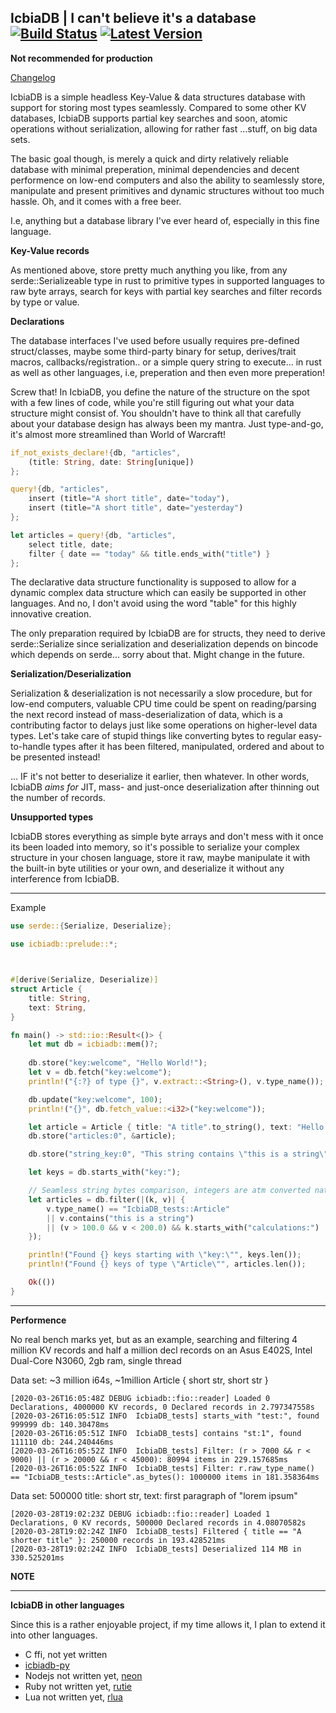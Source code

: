 [Latest Version]: https://img.shields.io/badge/crates.io-v0.2.1-blue.svg

[crates.io]: https://crates.io/crates/icbiadb
[Build Status]: https://api.travis-ci.com/icbiadb/icbiadb.svg?branch=master
[travis]: https://travis-ci.com/github/icbiadb/icbiadb

## IcbiaDB | I can't believe it's a database &emsp; [![Build Status]][travis] [![Latest Version]][crates.io]


**Not recommended for production**


[Changelog](https://github.com/icbiadb/icbiadb/blob/master/CHANGELOG.md)


IcbiaDB is a simple headless Key-Value & data structures database with support for storing most types seamlessly. Compared to some other KV databases, IcbiaDB supports partial key searches and soon, atomic operations without serialization, allowing for rather fast ...stuff, on big data sets.

The basic goal though, is merely a quick and dirty relatively reliable database with minimal preperation, minimal dependencies and decent performence on low-end computers and also the ability to seamlessly store, manipulate and present primitives and dynamic structures without too much hassle. Oh, and it comes with a free beer.

I.e, anything but a database library I've ever heard of, especially in this fine language.


**Key-Value records**

As mentioned above, store pretty much anything you like, from any serde::Serializeable type in rust to primitive types in supported languages to raw byte arrays, search for keys with partial key searches and filter records by type or value.


**Declarations**


The database interfaces I've used before usually requires pre-defined struct/classes, maybe some third-party binary for setup, derives/trait macros, callbacks/registration.. or a simple query string to execute... in rust as well as other languages, i.e, preperation and then even more preperation!

Screw that! In IcbiaDB, you define the nature of the structure on the spot with a few lines of code, while you're still figuring out what your data structure might consist of. You shouldn't have to think all that carefully about your database design has always been my mantra. Just type-and-go, it's almost more streamlined than World of Warcraft!


```rust
if_not_exists_declare!{db, "articles",
	(title: String, date: String[unique])	
};

query!{db, "articles",
	insert (title="A short title", date="today"),
	insert (title="A short title", date="yesterday")
};

let articles = query!{db, "articles",
	select title, date;
	filter { date == "today" && title.ends_with("title") }
};
```

The declarative data structure functionality is supposed to allow for a dynamic complex data structure which can easily be supported in other languages. And no, I don't avoid using the word "table" for this highly innovative creation.

The only preparation required by IcbiaDB are for structs, they need to derive serde::Serialize since serialization and deserialization depends on bincode which depends on serde... sorry about that. Might change in the future.


**Serialization/Deserialization**

Serialization & deserialization is not necessarily a slow procedure, but for low-end computers, valuable CPU time could be spent on reading/parsing the next record instead of mass-deserialization of data, which is a contributing factor to delays just like some operations on higher-level data types. Let's take care of stupid things like converting bytes to regular easy-to-handle types after it has been filtered, manipulated, ordered and about to be presented instead! 

... IF it's not better to deserialize it earlier, then whatever. In other words, IcbiaDB _aims for_ JIT, mass- and just-once deserialization after thinning out the number of records.


**Unsupported types**

IcbiaDB stores everything as simple byte arrays and don't mess with it once its been loaded into memory, so it's possible to serialize your complex structure in your chosen language, store it raw, maybe manipulate it with the built-in byte utilities or your own, and deserialize it without any interference from IcbiaDB.


---


Example


```rust
use serde::{Serialize, Deserialize};

use icbiadb::prelude::*;



#[derive(Serialize, Deserialize)]
struct Article {
	title: String,
	text: String,
}

fn main() -> std::io::Result<()> {
	let mut db = icbiadb::mem()?;
	
	db.store("key:welcome", "Hello World!");
	let v = db.fetch("key:welcome");
	println!("{:?} of type {}", v.extract::<String>(), v.type_name());

	db.update("key:welcome", 100);
	println!("{}", db.fetch_value::<i32>("key:welcome"));

	let article = Article { title: "A title".to_string(), text: "Hello World!".to_string() };
	db.store("articles:0", &article);

	db.store("string_key:0", "This string contains \"this is a string\"");

	let keys = db.starts_with("key:");

	// Seamless string bytes comparison, integers are atm converted natively(from_le_bytes)
	let articles = db.filter(|(k, v)| {
		v.type_name() == "IcbiaDB_tests::Article"
		|| v.contains("this is a string")
		|| (v > 100.0 && v < 200.0) && k.starts_with("calculations:")
	});

	println!("Found {} keys starting with \"key:\"", keys.len());
	println!("Found {} keys of type \"Article\"", articles.len());

	Ok(())
}
```

---


**Performence**


No real bench marks yet, but as an example, searching and filtering 4 million KV records and half a million decl records on an Asus E402S, Intel Dual-Core N3060, 2gb ram, single thread

Data set: ~3 million i64s, ~1million Article { short str, short str }
```
[2020-03-26T16:05:48Z DEBUG icbiadb::fio::reader] Loaded 0 Declarations, 4000000 KV records, 0 Declared records in 2.797347558s
[2020-03-26T16:05:51Z INFO  IcbiaDB_tests] starts_with "test:", found 999999 db: 140.30478ms
[2020-03-26T16:05:51Z INFO  IcbiaDB_tests] contains "st:1", found 111110 db: 244.240446ms
[2020-03-26T16:05:52Z INFO  IcbiaDB_tests] Filter: (r > 7000 && r < 9000) || (r > 20000 && r < 45000): 80994 items in 229.157685ms
[2020-03-26T16:05:52Z INFO  IcbiaDB_tests] Filter: r.raw_type_name() == "IcbiaDB_tests::Article".as_bytes(): 1000000 items in 181.358364ms
```

Data set: 500000 title: short str, text: first paragraph of "lorem ipsum"
```
[2020-03-28T19:02:23Z DEBUG icbiadb::fio::reader] Loaded 1 Declarations, 0 KV records, 500000 Declared records in 4.08070582s
[2020-03-28T19:02:24Z INFO  IcbiaDB_tests] Filtered { title == "A shorter title" }: 250000 records in 193.428521ms
[2020-03-28T19:02:24Z INFO  IcbiaDB_tests] Deserialized 114 MB in 330.525201ms
```


**NOTE**





---


**IcbiaDB in other languages**


Since this is a rather enjoyable project, if my time allows it, I plan to extend it into other languages.

* C ffi, not yet written
* [icbiadb-py](https://github.com/Grundligt/icbiadb-py)
* Nodejs not written yet, [neon](https://github.com/neon-bindings/neon)
* Ruby not written yet, [rutie](https://github.com/danielpclark/rutie)
* Lua not written yet, [rlua](https://github.com/kyren/rlua)

